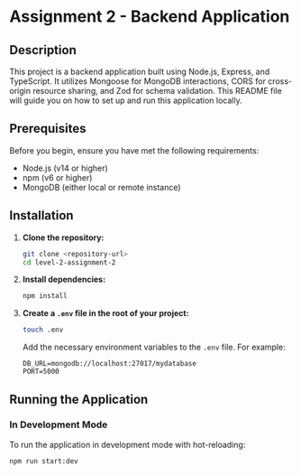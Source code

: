 # Assignment 2 - Backend Application

## Description

This project is a backend application built using Node.js, Express, and TypeScript. It utilizes Mongoose for MongoDB interactions, CORS for cross-origin resource sharing, and Zod for schema validation. This README file will guide you on how to set up and run this application locally.

## Prerequisites

Before you begin, ensure you have met the following requirements:
- Node.js (v14 or higher)
- npm (v6 or higher)
- MongoDB (either local or remote instance)

## Installation

1. **Clone the repository:**
    ```bash
    git clone <repository-url>
    cd level-2-assignment-2
    ```

2. **Install dependencies:**
    ```bash
    npm install
    ```

3. **Create a `.env` file in the root of your project:**
    ```bash
    touch .env
    ```
    Add the necessary environment variables to the `.env` file. For example:
    ```env
    DB_URL=mongodb://localhost:27017/mydatabase
    PORT=5000
    ```

## Running the Application

### In Development Mode

To run the application in development mode with hot-reloading:

```bash
npm run start:dev
